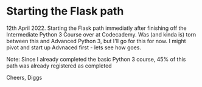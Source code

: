 # Starting the Flask path 

12th April 2022. Starting the Flask path immediatly after finishing off the Intermediate Python 3
Course over at Codecademy. Was (and kinda is) torn between this and Advanced Python 3, but I'll go for this for now. I might pivot and start up Advnaced first - lets see how goes. 
 

Note: 
Since I already completed the basic Python 3 course, 45% of this path was already registered as
completed 
 
Cheers, Diggs